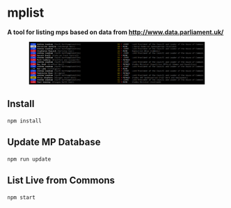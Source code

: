 # mplist
**A tool for listing mps based on data from http://www.data.parliament.uk/**

<p align="center">
  <img src="screenshot.png" width="80%" title="Screenshot">
</p>


## Install

```
npm install
```

## Update MP Database

```
npm run update
```

## List Live from Commons

```
npm start
```